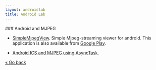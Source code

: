 ```yaml
---
layout: androidlab
title: Android Lab
---
```


### Android and MJPEG

* [SimpleMjpegView](https://bitbucket.org/neuralassembly/simplemjpegview). Simple Mjpeg-streaming viewer for android. 
  This application is also available from [Google Play](https://play.google.com/store/apps/details?id=com.tk.android.simplemjpeg).
  
* [Android ICS and MJPEG using AsyncTask](http://stackoverflow.com/questions/10550139/android-ics-and-mjpeg-using-asynctask).

[&laquo; Go back](./)
